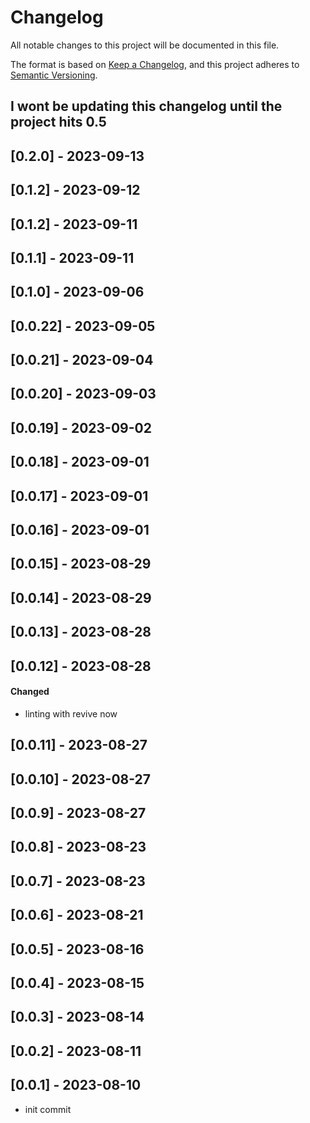 # Changelog

All notable changes to this project will be documented in this file.

The format is based on [Keep a Changelog](https://keepachangelog.com/en/1.0.0/),
and this project adheres to [Semantic Versioning](https://semver.org/spec/v2.0.0.html).

## I wont be updating this changelog until the project hits 0.5

## [0.2.0] - 2023-09-13

## [0.1.2] - 2023-09-12

## [0.1.2] - 2023-09-11

## [0.1.1] - 2023-09-11

## [0.1.0] - 2023-09-06

## [0.0.22] - 2023-09-05

## [0.0.21] - 2023-09-04

## [0.0.20] - 2023-09-03

## [0.0.19] - 2023-09-02

## [0.0.18] - 2023-09-01

## [0.0.17] - 2023-09-01

## [0.0.16] - 2023-09-01

## [0.0.15] - 2023-08-29

## [0.0.14] - 2023-08-29

## [0.0.13] - 2023-08-28

## [0.0.12] - 2023-08-28

#### Changed

- linting with revive now

## [0.0.11] - 2023-08-27

## [0.0.10] - 2023-08-27

## [0.0.9] - 2023-08-27

## [0.0.8] - 2023-08-23

## [0.0.7] - 2023-08-23

## [0.0.6] - 2023-08-21

## [0.0.5] - 2023-08-16

## [0.0.4] - 2023-08-15

## [0.0.3] - 2023-08-14

## [0.0.2] - 2023-08-11

## [0.0.1] - 2023-08-10

- init commit
